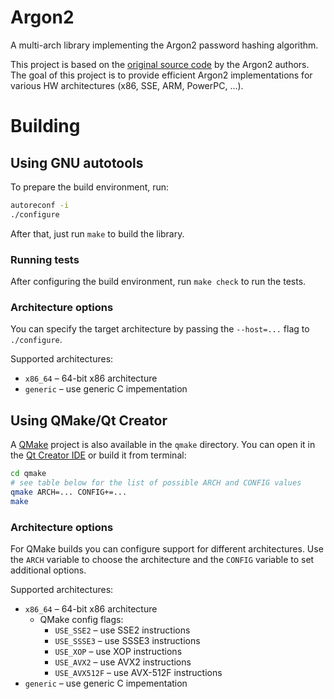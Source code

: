# Argon2
A multi-arch library implementing the Argon2 password hashing algorithm.

This project is based on the [original source code](https://github.com/P-H-C/phc-winner-argon2) by the Argon2 authors. The goal of this project is to provide efficient Argon2 implementations for various HW architectures (x86, SSE, ARM, PowerPC, ...).

# Building
## Using GNU autotools

To prepare the build environment, run:
```bash
autoreconf -i
./configure
```

After that, just run `make` to build the library.

### Running tests
After configuring the build environment, run `make check` to run the tests.

### Architecture options
You can specify the target architecture by passing the `--host=...` flag to `./configure`.

Supported architectures:
 * `x86_64` &ndash; 64-bit x86 architecture
 * `generic` &ndash; use generic C impementation

## Using QMake/Qt Creator
A [QMake](http://doc.qt.io/qt-4.8/qmake-manual.html) project is also available in the `qmake` directory. You can open it in the [Qt Creator IDE](http://wiki.qt.io/Category:Tools::QtCreator) or build it from terminal:
```bash
cd qmake
# see table below for the list of possible ARCH and CONFIG values
qmake ARCH=... CONFIG+=...
make
```

### Architecture options
For QMake builds you can configure support for different architectures. Use the `ARCH` variable to choose the architecture and the `CONFIG` variable to set additional options.

Supported architectures:
 * `x86_64` &ndash; 64-bit x86 architecture
   * QMake config flags:
     * `USE_SSE2` &ndash; use SSE2 instructions
     * `USE_SSSE3` &ndash; use SSSE3 instructions
     * `USE_XOP` &ndash; use XOP instructions
     * `USE_AVX2` &ndash; use AVX2 instructions
     * `USE_AVX512F` &ndash; use AVX-512F instructions
 * `generic` &ndash; use generic C impementation
